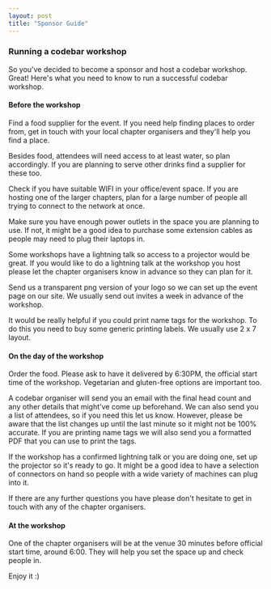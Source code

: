 ```yaml
---
layout: post
title: "Sponsor Guide"
---
```


### Running a codebar workshop

So you've decided to become a sponsor and host a codebar workshop. Great! Here's what you need to know to run a successful codebar workshop. 

#### Before the workshop

Find a food supplier for the event. If you need help finding places to order from, get in touch with your local chapter organisers and they'll help you find a place.

Besides food, attendees will need access to at least water, so plan accordingly. If you are planning to serve other drinks find a supplier for these too.

Check if you have suitable WIFI in your office/event space. If you are hosting one of the larger chapters, plan for a large number of people all trying to connect to the network at once.

Make sure you have enough power outlets in the space you are planning to use. If not, it might be a good idea to purchase some extension cables as people may need to plug their laptops in.

Some workshops have a lightning talk so access to a projector would be great. If you would like to do a lightning talk at the workshop you host please let the chapter organisers know in advance so they can plan for it.

Send us a transparent png version of your logo so we can set up the event page on our site. We usually send out invites a week in advance of the workshop.

It would be really helpful if you could print name tags for the workshop. To do this you need to buy some generic printing labels. We usually use 2 x 7 layout.

#### On the day of the workshop

Order the food. Please ask to have it delivered by 6:30PM, the official start time of the workshop. Vegetarian and gluten-free options are important too.

A codebar organiser will send you an email with the final head count and any other details that might've come up beforehand. We can also send you a list of attendees, so if you need this let us know. However, please be aware that the list changes up until the last minute so it might not be 100% accurate. If you are printing name tags we will also send you a formatted PDF that you can use to print the tags.

If the workshop has a confirmed lightning talk or you are doing one, set up the projector so it's ready to go. It might be a good idea to have a selection of connectors on hand so people with a wide variety of machines can plug into it.

If there are any further questions you have please don't hesitate to get in touch with any of the chapter organisers.

#### At the workshop

One of the chapter organisers will be at the venue 30 minutes before official start time, around 6:00. They will help you set the space up and check people in.

Enjoy it :)
